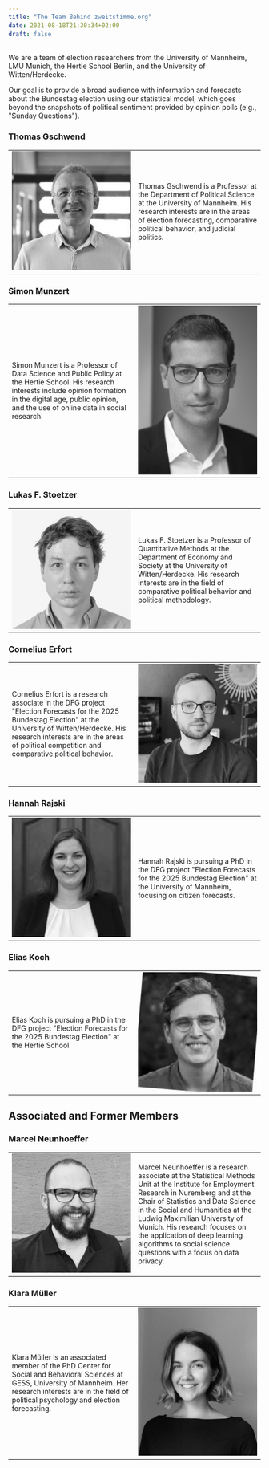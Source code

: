 ```yaml
---
title: "The Team Behind zweitstimme.org"
date: 2021-08-18T21:30:34+02:00
draft: false
---
```


We are a team of election researchers from the University of Mannheim, LMU Munich, the Hertie School Berlin, and the University of Witten/Herdecke.

Our goal is to provide a broad audience with information and forecasts about the Bundestag election using our statistical model, which goes beyond the snapshots of political sentiment provided by opinion polls (e.g., "Sunday Questions").

<style>
table.fixed {
      table-layout: fixed;
      width: 100%;
    }
table.fixed td {
      overflow: hidden;
    }
</style>

### Thomas Gschwend

<table class="fixed">
  <col width=50% />
    <col width=50% />
  <tr>
    <td><img src="./img/gschwend.jpg" alt="Thomas Gschwend" width = 250px></td>
    <td>Thomas Gschwend is a Professor at the Department of Political Science at the University of Mannheim. His research interests are in the areas of election forecasting, comparative political behavior, and judicial politics.</td>
  </tr> 
</table>

### Simon Munzert

<table class="fixed">
  <col width=50% />
    <col width=50% />
  <tr>
    <td>Simon Munzert is a Professor of Data Science and Public Policy at the Hertie School. His research interests include opinion formation in the digital age, public opinion, and the use of online data in social research.</td>
    <td><img src="img/munzert.jpg" alt="Simon Munzert" width = 250px></td>
  </tr> 
</table>

### Lukas F. Stoetzer

<table class="fixed">
  <col width=50% />
    <col width=50% />
  <tr>
    <td><img src="img/stoetzer.jpg" alt="Lukas F. Stoetzer" width = 250px></td>
    <td>Lukas F. Stoetzer is a Professor of Quantitative Methods at the Department of Economy and Society at the University of Witten/Herdecke. His research interests are in the field of comparative political behavior and political methodology.</td>
  </tr> 
</table>

### Cornelius Erfort

<table class="fixed">
  <col width=50% />
    <col width=50% />
  <tr>
    <td>Cornelius Erfort is a research associate in the DFG project "Election Forecasts for the 2025 Bundestag Election" at the University of Witten/Herdecke. His research interests are in the areas of political competition and comparative political behavior.</td>
    <td><img src="./img/erfort.jpg" alt="Cornelius Erfort" width = 250px></td>
  </tr> 
</table>

### Hannah Rajski

<table class="fixed">
  <col width=50% />
    <col width=50% />
  <tr>
    <td><img src="./img/rajski.jpg" alt="Hannah Rajski" width = 250px></td>
    <td>Hannah Rajski is pursuing a PhD in the DFG project "Election Forecasts for the 2025 Bundestag Election" at the University of Mannheim, focusing on citizen forecasts.</td>
  </tr> 
</table>

### Elias Koch

<table class="fixed">
  <col width=50% />
    <col width=50% />
  <tr>
    <td>Elias Koch is pursuing a PhD in the DFG project "Election Forecasts for the 2025 Bundestag Election" at the Hertie School.</td>
    <td><img src="img/koch.jpg" alt="Elias Koch" width = 250px></td>
  </tr> 
</table>

## Associated and Former Members

### Marcel Neunhoeffer

<table class="fixed">
  <col width=50% />
    <col width=50% />
  <tr>
    <td><img src="img/neunhoeffer.jpg" alt="Marcel Neunhoeffer" width = 250px></td>
    <td>Marcel Neunhoeffer is a research associate at the Statistical Methods Unit at the Institute for Employment Research in Nuremberg and at the Chair of Statistics and Data Science in the Social and Humanities at the Ludwig Maximilian University of Munich. His research focuses on the application of deep learning algorithms to social science questions with a focus on data privacy.</td>
  </tr> 
</table>

### Klara Müller

<table class="fixed">
  <col width=50% />
    <col width=50% />
  <tr>
    <td>Klara Müller is an associated member of the PhD Center for Social and Behavioral Sciences at GESS, University of Mannheim. Her research interests are in the field of political psychology and election forecasting.</td> 
    <td><img src="img/mueller.jpg" alt="Klara Müller" width = 250px></td>
  </tr> 
</table>
